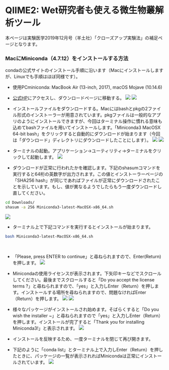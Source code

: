 # QIIME2: Wet研究者も使える微生物叢解析ツール

本ページは実験医学2019年12月号（羊土社）「クローズアップ実験法」の補足ページとなります。  


### MacにMiniconda（4.7.12）をインストールする方法
condaの公式サイトのインストール手順に沿います（Macにインストールしますが、Linuxでも手順はほぼ同様です）。
- 使用PCminiconda: MacBook Air (13-inch, 2017), macOS Mojave (10.14.6)
- [公式HP](https://docs.conda.io/projects/conda/en/latest/user-guide/install/index.html)にアクセスし、ダウンロードページに移動する。
![](https://github.com/t-tsukimi/Experimental_Medicine2019.12/blob/master/image/miniconda_mac_accessHP.png)
![](https://github.com/t-tsukimi/Experimental_Medicine2019.12/blob/master/image/miniconda_mac_download.png)  <br>  

- インストールファイルをダウンロードする。Macにはbashとpkgの2ファイル形式のインストーラーが用意されています。pkgファイルは一般的なアプリのようにインストールできますが、今回はターミナル操作に慣れる意味も込めてbashファイルを用いてインストールします。「Miniconda3 MacOSX 64-bit bash」をクリックすると自動的にダウンロードが始まります（今回は「ダウンロード」ディレクトリにダウンロードしたことにします）。
![](https://github.com/t-tsukimi/Experimental_Medicine2019.12/blob/master/image/miniconda_mac_download2.png)
![](https://github.com/t-tsukimi/Experimental_Medicine2019.12/blob/master/image/miniconda_mac_download3.png)  <br>  

- ターミナルの起動。アプリケーション->ユーティリティ->ターミナルをクリックして起動します。
![](https://github.com/t-tsukimi/Experimental_Medicine2019.12/blob/master/image/miniconda_mac_terminal.png)  <br>  

- ダウンロードが正常に行われたかを確認します。下記のshasumコマンドを実行すると64桁の英数字が出力されます。この値とインストーラーページの「SHA256 hash」が同じであればファイルが正常にダウンロードされたことを示しています。もし、値が異なるようでしたらもう一度ダウンロードし直してください。
```sh
cd Downloads/
shasum -a 256 Miniconda3-latest-MacOSX-x86_64.sh 
```
![](https://github.com/t-tsukimi/Experimental_Medicine2019.12/blob/master/image/miniconda_mac_hash.png)  <br>  

- ターミナル上で下記コマンドを実行するとインストールが始まります。
```sh
bash Miniconda3-latest-MacOSX-x86_64.sh
```
  <br>  

- 「Please, press ENTER to continue」と尋ねられますので、Enter(Return)を押します。
![](https://github.com/t-tsukimi/Experimental_Medicine2019.12/blob/master/image/miniconda_mac_install1.png)  <br>  

- Minicondaの使用ライセンスが表示されます。下矢印キーなどでスクロールしてください。最後までスクロールすると「Do you accept the license terms ?」と尋ねられますので、「yes」と入力しEnter（Return）を押します。インストールする場所を尋ねられますので、問題なければEnter（Return）を押します。
![](https://github.com/t-tsukimi/Experimental_Medicine2019.12/blob/master/image/miniconda_mac_install2.png)
![](https://github.com/t-tsukimi/Experimental_Medicine2019.12/blob/master/image/miniconda_mac_install3.png)  <br>  

- 様々なパッケージがインストールされ始めます。そばらくすると「Do you wish the installer ~」と尋ねられますので「yes」と入力しEnter（Return）を押します。インストールが完了すると「Thank you for installing Miniconda3!」と表示されます。
![](https://github.com/t-tsukimi/Experimental_Medicine2019.12/blob/master/image/miniconda_mac_install4.png)  <br>  

- インストールを反映するため、一度ターミナルを閉じて再び開きます。
- 下記のように「conda list」とターミナル上で入力しEnter（Return）を押したときに、パッケージの一覧が表示されればMinicondaは正常にインストールされています。
![](https://github.com/t-tsukimi/Experimental_Medicine2019.12/blob/master/image/miniconda_mac_install5.png)